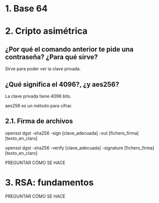 # 1. Base 64

# 2. Cripto asimétrica

## ¿Por qué el comando anterior te pide una contraseña? ¿Para qué sirve?
Sirve para poder ver la clave privada.

## ¿Qué significa el 4096?, ¿y aes256?
La clave privada tiene 4096 bits.

aes256 es un método para cifrar.

## 2.1. Firma de archivos
openssl dgst -sha256 -sign [clave_adecuada] -out [fichero_firma] [texto_en_claro]

openssl dgst -sha256 -verify [clave_adecuada] -signature [fichero_firma] [texto_en_claro]

PREGUNTAR CÓMO SE HACE

# 3. RSA: fundamentos
PREGUNTAR CÓMO SE HACE
